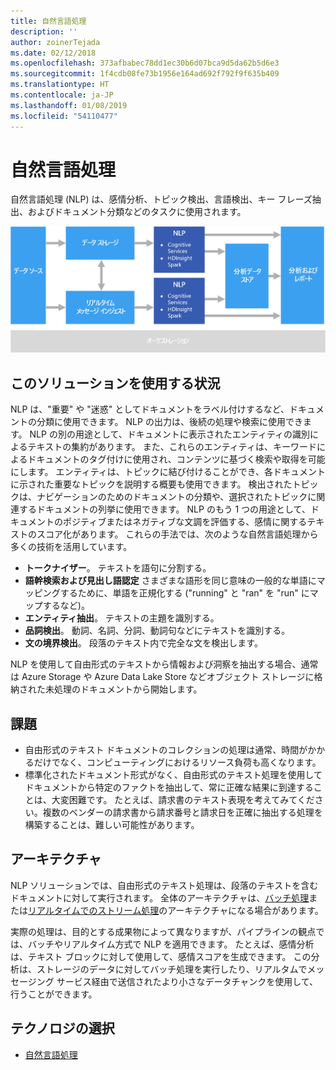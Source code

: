 ```yaml
---
title: 自然言語処理
description: ''
author: zoinerTejada
ms.date: 02/12/2018
ms.openlocfilehash: 373afbabec78dd1ec30b6d07bca9d5da62b5d6e3
ms.sourcegitcommit: 1f4cdb08fe73b1956e164ad692f792f9f635b409
ms.translationtype: HT
ms.contentlocale: ja-JP
ms.lasthandoff: 01/08/2019
ms.locfileid: "54110477"
---
```

# <a name="natural-language-processing"></a>自然言語処理

自然言語処理 (NLP) は、感情分析、トピック検出、言語検出、キー フレーズ抽出、およびドキュメント分類などのタスクに使用されます。

![自然言語処理パイプラインの図](./images/nlp-pipeline.png)

## <a name="when-to-use-this-solution"></a>このソリューションを使用する状況

NLP は、"重要" や "迷惑" としてドキュメントをラベル付けするなど、ドキュメントの分類に使用できます。 NLP の出力は、後続の処理や検索に使用できます。 NLP の別の用途として、ドキュメントに表示されたエンティティの識別によるテキストの集約があります。 また、これらのエンティティは、キーワードによるドキュメントのタグ付けに使用され、コンテンツに基づく検索や取得を可能にします。 エンティティは、トピックに結び付けることができ、各ドキュメントに示された重要なトピックを説明する概要も使用できます。 検出されたトピックは、ナビゲーションのためのドキュメントの分類や、選択されたトピックに関連するドキュメントの列挙に使用できます。 NLP のもう 1 つの用途として、ドキュメントのポジティブまたはネガティブな文調を評価する、感情に関するテキストのスコア化があります。 これらの手法では、次のような自然言語処理から多くの技術を活用しています。

- **トークナイザー**。 テキストを語句に分割する。
- **語幹検索および見出し語認定** さまざまな語形を同じ意味の一般的な単語にマッピングするために、単語を正規化する  ("running" と "ran" を "run" にマップするなど)。
- **エンティティ抽出**。 テキストの主題を識別する。
- **品詞検出**。 動詞、名詞、分詞、動詞句などにテキストを識別する。
- **文の境界検出**。 段落のテキスト内で完全な文を検出します。

NLP を使用して自由形式のテキストから情報および洞察を抽出する場合、通常は Azure Storage や Azure Data Lake Store などオブジェクト ストレージに格納された未処理のドキュメントから開始します。

## <a name="challenges"></a>課題

- 自由形式のテキスト ドキュメントのコレクションの処理は通常、時間がかかるだけでなく、コンピューティングにおけるリソース負荷も高くなります。
- 標準化されたドキュメント形式がなく、自由形式のテキスト処理を使用してドキュメントから特定のファクトを抽出して、常に正確な結果に到達することは、大変困難です。 たとえば、請求書のテキスト表現を考えてみてください。複数のベンダーの請求書から請求番号と請求日を正確に抽出する処理を構築することは、難しい可能性があります。

## <a name="architecture"></a>アーキテクチャ

NLP ソリューションでは、自由形式のテキスト処理は、段落のテキストを含むドキュメントに対して実行されます。 全体のアーキテクチャは、[バッチ処理](../big-data/batch-processing.md)または[リアルタイムでのストリーム処理](../big-data/real-time-processing.md)のアーキテクチャになる場合があります。

実際の処理は、目的とする成果物によって異なりますが、パイプラインの観点では、バッチやリアルタイム方式で NLP を適用できます。 たとえば、感情分析は、テキスト ブロックに対して使用して、感情スコアを生成できます。 この分析は、ストレージのデータに対してバッチ処理を実行したり、リアルタムでメッセージング サービス経由で送信されたより小さなデータチャンクを使用して、行うことができます。

## <a name="technology-choices"></a>テクノロジの選択

- [自然言語処理](../technology-choices/natural-language-processing.md)
